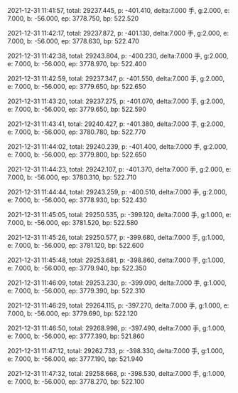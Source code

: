 2021-12-31 11:41:57, total: 29237.445, p: -401.410, delta:7.000 手, g:2.000, e: 7.000, b: -56.000, ep: 3778.750, bp: 522.520

2021-12-31 11:42:17, total: 29237.872, p: -401.130, delta:7.000 手, g:2.000, e: 7.000, b: -56.000, ep: 3778.630, bp: 522.470

2021-12-31 11:42:38, total: 29243.804, p: -400.230, delta:7.000 手, g:2.000, e: 7.000, b: -56.000, ep: 3778.970, bp: 522.400

2021-12-31 11:42:59, total: 29237.347, p: -401.550, delta:7.000 手, g:2.000, e: 7.000, b: -56.000, ep: 3779.650, bp: 522.650

2021-12-31 11:43:20, total: 29237.275, p: -401.070, delta:7.000 手, g:2.000, e: 7.000, b: -56.000, ep: 3779.650, bp: 522.590

2021-12-31 11:43:41, total: 29240.427, p: -401.380, delta:7.000 手, g:2.000, e: 7.000, b: -56.000, ep: 3780.780, bp: 522.770

2021-12-31 11:44:02, total: 29240.239, p: -401.400, delta:7.000 手, g:2.000, e: 7.000, b: -56.000, ep: 3779.800, bp: 522.650

2021-12-31 11:44:23, total: 29242.107, p: -401.370, delta:7.000 手, g:2.000, e: 7.000, b: -56.000, ep: 3780.310, bp: 522.710

2021-12-31 11:44:44, total: 29243.259, p: -400.510, delta:7.000 手, g:2.000, e: 7.000, b: -56.000, ep: 3778.930, bp: 522.430

2021-12-31 11:45:05, total: 29250.535, p: -399.120, delta:7.000 手, g:1.000, e: 7.000, b: -56.000, ep: 3781.520, bp: 522.580

2021-12-31 11:45:26, total: 29250.577, p: -399.680, delta:7.000 手, g:1.000, e: 7.000, b: -56.000, ep: 3781.120, bp: 522.600

2021-12-31 11:45:48, total: 29253.681, p: -398.860, delta:7.000 手, g:1.000, e: 7.000, b: -56.000, ep: 3779.940, bp: 522.350

2021-12-31 11:46:09, total: 29253.230, p: -399.090, delta:7.000 手, g:1.000, e: 7.000, b: -56.000, ep: 3779.390, bp: 522.310

2021-12-31 11:46:29, total: 29264.115, p: -397.270, delta:7.000 手, g:1.000, e: 7.000, b: -56.000, ep: 3779.690, bp: 522.120

2021-12-31 11:46:50, total: 29268.998, p: -397.490, delta:7.000 手, g:1.000, e: 7.000, b: -56.000, ep: 3777.390, bp: 521.860

2021-12-31 11:47:12, total: 29262.733, p: -398.330, delta:7.000 手, g:1.000, e: 7.000, b: -56.000, ep: 3777.190, bp: 521.940

2021-12-31 11:47:32, total: 29258.668, p: -398.530, delta:7.000 手, g:1.000, e: 7.000, b: -56.000, ep: 3778.270, bp: 522.100